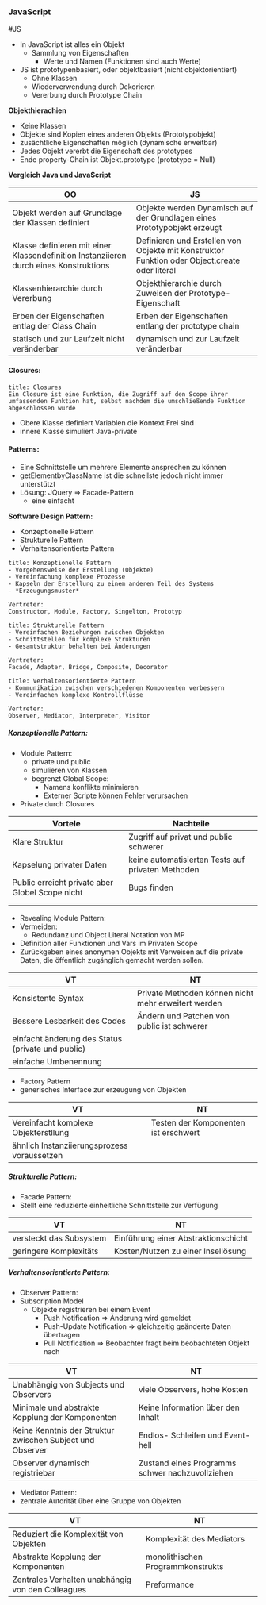 ### JavaScript
#JS
- In JavaScript ist alles ein Objekt
	- Sammlung von Eigenschaften 
		- Werte und Namen (Funktionen sind auch Werte)
- JS ist prototypenbasiert, oder objektbasiert (nicht objektorientiert)
	- Ohne Klassen
	- Wiederverwendung durch Dekorieren
	- Vererbung durch Prototype Chain

**Objekthierachien**
- Keine Klassen
- Objekte sind Kopien eines anderen Objekts (Prototypobjekt)
- zusächtliche Eigenschaften möglich (dynamische erweitbar)
- Jedes Objekt vererbt die Eigenschaft des prototypes
- Ende property-Chain ist Objekt.prototype (prototype = Null)

**Vergleich Java und JavaScript**

| OO                                                                                    | JS                                                                                            |
| ------------------------------------------------------------------------------------- | --------------------------------------------------------------------------------------------- |
| Objekt werden auf Grundlage der Klassen definiert                                     | Objekte werden Dynamisch auf der Grundlagen eines Prototypobjekt erzeugt                      |
| Klasse definieren mit einer Klassendefinition Instanziieren durch eines Konstruktions | Definieren und Erstellen von Objekte mit Konstruktor Funktion oder Object.create oder literal |
| Klassenhierarchie durch Vererbung                                                     | Objekthierarchie durch Zuweisen der Prototype-Eigenschaft                                     |
| Erben der Eigenschaften entlag der Class Chain                                        | Erben der Eigenschaften entlang der prototype chain                                           |
| statisch und zur Laufzeit nicht veränderbar                                           | dynamisch und zur Laufzeit veränderbar                                                        |

#### Closures:

```ad-abstract
title: Closures
Ein Closure ist eine Funktion, die Zugriff auf den Scope ihrer umfassenden Funktion hat, selbst nachdem die umschließende Funktion abgeschlossen wurde
```

- Obere Klasse definiert Variablen die Kontext Frei sind
- innere Klasse simuliert Java-private

#### Patterns:
- Eine Schnittstelle um mehrere Elemente ansprechen zu können
- getElementbyClassName ist die schnellste jedoch nicht immer unterstützt
- Lösung: JQuery $\Rightarrow$ Facade-Pattern
	- eine einfacht

**Software Design Pattern:**
- Konzeptionelle Pattern
- Strukturelle Pattern
- Verhaltensorientierte Pattern

```ad-note
title: Konzeptionelle Pattern
- Vorgehensweise der Erstellung (Objekte)
- Vereinfachung komplexe Prozesse
- Kapseln der Erstellung zu einem anderen Teil des Systems
- *Erzeugungsmuster*

Vertreter:
Constructor, Module, Factory, Singelton, Prototyp
```

```ad-note
title: Strukturelle Pattern
- Vereinfachen Beziehungen zwischen Objekten
- Schnittstellen für komplexe Strukturen
- Gesamtstruktur behalten bei Änderungen

Vertreter:
Facade, Adapter, Bridge, Composite, Decorator
```

```ad-note
title: Verhaltensorientierte Pattern
- Kommunikation zwischen verschiedenen Komponenten verbessern
- Vereinfachen komplexe Kontrollflüsse

Vertreter:
Observer, Mediator, Interpreter, Visitor
```

##### Konzeptionelle Pattern:
- Module Pattern:
	- private und public
	- simulieren von Klassen
	- begrenzt Global Scope:
		- Namens konflikte minimieren
		- Externer Scripte können Fehler verursachen
- Private durch Closures

| Vortele                                         | Nachteile                                         |
| ----------------------------------------------- | ------------------------------------------------- |
| Klare Struktur                                  | Zugriff auf privat und public schwerer            |
| Kapselung privater Daten                        | keine automatisierten Tests auf privaten Methoden |
| Public erreicht private aber Globel Scope nicht | Bugs finden                                       |
|                                                 |                                                   |
|                                                 |                                                   |

- Revealing Module Pattern:
- Vermeiden: 
	- Redundanz und Object Literal Notation von MP
- Definition aller Funktionen und Vars im Privaten Scope
- Zurückgeben eines anonymen Objekts mit Verweisen auf die private Daten, die öffentlich zugänglich gemacht werden sollen.

| VT                                                | NT                                                  |
| ------------------------------------------------- | --------------------------------------------------- |
| Konsistente Syntax                                | Private Methoden können nicht mehr erweitert werden |
| Bessere Lesbarkeit des Codes                      | Ändern und Patchen von public ist schwerer          |
| einfacht änderung des Status (private und public) |                                                     |
| einfache Umbenennung                                                  |                                                     |

- Factory Pattern
- generisches Interface zur erzeugung von Objekten

| VT                                          | NT                                   |
| ------------------------------------------- | ------------------------------------ |
| Vereinfacht komplexe Objekterstllung        | Testen der Komponenten ist erschwert |
| ähnlich Instanziierungsprozess voraussetzen |                                      |

##### Strukturelle Pattern:
- Facade Pattern:
- Stellt eine reduzierte einheitliche Schnittstelle zur Verfügung

| VT                      | NT                                  |
| ----------------------- | ----------------------------------- |
| versteckt das Subsystem | Einführung einer Abstraktionschicht |
| geringere Komplexitäts  | Kosten/Nutzen zu einer Insellösung  |

##### Verhaltensorientierte Pattern:
- Observer Pattern:
- Subscription Model
	- Objekte registrieren bei einem Event
		- Push Notification $\Rightarrow$ Änderung wird gemeldet
		- Push-Update Notification  $\Rightarrow$  gleichzeitig geänderte Daten übertragen
		- Pull Notification $\Rightarrow$ Beobachter fragt beim beobachteten Objekt nach

| VT                                                        | NT                                              |
| --------------------------------------------------------- | ----------------------------------------------- |
| Unabhängig von Subjects und Observers                     | viele Observers, hohe Kosten                    |
| Minimale und abstrakte Kopplung der Komponenten           | Keine Information über den Inhalt               |
| Keine Kenntnis der Struktur zwischen Subject und Observer | Endlos- Schleifen und Event-hell                |
| Observer dynamisch registriebar                           | Zustand eines Programms schwer nachzuvollziehen |

- Mediator Pattern: 
- zentrale Autorität über eine Gruppe von Objekten

| VT                                                | NT                                |
| ------------------------------------------------- | --------------------------------- |
| Reduziert die Komplexität von Objekten            | Komplexität des Mediators         |
| Abstrakte Kopplung der Komponenten                | monolithischen Programmkonstrukts |
| Zentrales Verhalten unabhängig von den Colleagues | Preformance                       |


